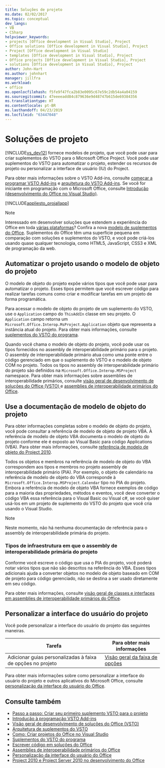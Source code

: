 ```yaml
---
title: Soluções de projeto
ms.date: 02/02/2017
ms.topic: conceptual
dev_langs:
- VB
- CSharp
helpviewer_keywords:
- projects [Office development in Visual Studio], Project
- Office solutions [Office development in Visual Studio], Project
- Project [Office development in Visual Studio]
- templates [Office development in Visual Studio], Project
- Office projects [Office development in Visual Studio], Project
- solutions [Office development in Visual Studio], Project
author: John-Hart
ms.author: johnhart
manager: jillfra
ms.workload:
- office
ms.openlocfilehash: f5fe9f47fca2b83e0095c67e59c2db54a4a04159
ms.sourcegitcommit: 47eeeeadd84c879636e9d48747b615de69384356
ms.translationtype: HT
ms.contentlocale: pt-BR
ms.lasthandoff: 04/23/2019
ms.locfileid: "63447048"
---
```

# <a name="project-solutions"></a>Soluções de projeto
  [!INCLUDE[vs_dev12](../vsto/includes/vs-dev12-md.md)] fornece modelos de projeto, que você pode usar para criar suplementos do VSTO para o Microsoft Office Project. Você pode usar suplementos do VSTO para automatizar o projeto, estender os recursos de projeto ou personalizar a interface de usuário (IU) do Project.

 Para obter mais informações sobre o VSTO Add-ins, consulte [começar a programar VSTO Add-ins](../vsto/getting-started-programming-vsto-add-ins.md) e [arquitetura do VSTO Add-ins](../vsto/architecture-of-vsto-add-ins.md). Se você for iniciante em programação com o Microsoft Office, consulte [Introdução &#40;desenvolvimento do Office no Visual Studio&#41;](../vsto/getting-started-office-development-in-visual-studio.md).

 [!INCLUDE[appliesto_projallapp](../vsto/includes/appliesto-projallapp-md.md)]

> [!NOTE]
> Interessado em desenvolver soluções que estendem a experiência do Office em toda [várias plataformas](https://dev.office.com/add-in-availability)? Confira a nova [modelo de suplementos do Office](https://dev.office.com/docs/add-ins/overview/office-add-ins). Suplementos do Office têm uma superfície pequena em comparação com soluções e suplementos do VSTO, e você pode criá-los usando quase qualquer tecnologia, como HTML5, JavaScript, CSS3 e XML de programação da web.

## <a name="automate-project-by-using-the-project-object-model"></a>Automatizar o projeto usando o modelo de objeto do projeto
 O modelo de objeto do projeto expõe vários tipos que você pode usar para automatizar o projeto. Esses tipos permitem que você escrever código para realizar tarefas comuns como criar e modificar tarefas em um projeto de forma programática.

 Para acessar o modelo de objeto do projeto de um suplemento do VSTO, use o `Application` campo do `ThisAddIn` classe em seu projeto. O `Application` campo retorna um `Microsoft.Office.Interop.MsProject.Application` objeto que representa a instância atual do projeto. Para obter mais informações, consulte [suplementos do VSTO do programa](../vsto/programming-vsto-add-ins.md).

 Quando você chama o modelo de objeto do projeto, você pode usar os tipos fornecidos no assembly de interoperabilidade primário para o projeto. O assembly de interoperabilidade primário atua como uma ponte entre o código gerenciado em que o suplemento do VSTO e o modelo de objeto COM no projeto. Todos os tipos no assembly de interoperabilidade primário do projeto são definidos na `Microsoft.Office.Interop.MSProject` namespace. Para obter mais informações sobre assemblies de interoperabilidade primários, consulte [visão geral de desenvolvimento de soluções do Office &#40;VSTO&#41; ](../vsto/office-solutions-development-overview-vsto.md) e [assemblies de interoperabilidade primários do Office](../vsto/office-primary-interop-assemblies.md).

## <a name="use-the-project-object-model-documentation"></a>Use a documentação de modelo de objeto do projeto
 Para obter informações completas sobre o modelo de objeto do projeto, você pode consultar a referência de modelo de objeto de projeto VBA. A referência de modelo de objeto VBA documenta o modelo de objeto do projeto conforme ele é exposto ao Visual Basic para código Applications (VBA). Para obter mais informações, consulte [referência de modelo de objeto do Project 2010](http://go.microsoft.com/fwlink/?LinkId=199771).

 Todos os objetos e membros na referência de modelo de objeto do VBA correspondem aos tipos e membros no projeto assembly de interoperabilidade primário (PIA). Por exemplo, o objeto de calendário na referência de modelo de objeto do VBA corresponde à `Microsoft.Office.Interop.MSProject.Calendar` tipo no PIA do projeto. Embora a referência de modelo de objeto VBA fornece exemplos de código para a maioria das propriedades, métodos e eventos, você deve converter o código VBA essa referência para o Visual Basic ou Visual c#, se você quiser usá-los em um projeto de suplemento do VSTO do projeto que você cria usando o Visual Studio.

> [!NOTE]
> Neste momento, não há nenhuma documentação de referência para o assembly de interoperabilidade primária do projeto.

### <a name="infrastructure-types-in-the-project-primary-interop-assembly"></a>Tipos de infraestrutura em que o assembly de interoperabilidade primária do projeto
 Conforme você escreve o código que usa o PIA do projeto, você poderá notar vários tipos que não são descritos na referência do VBA. Esses tipos adicionais ajuda a converter objetos no modelo de objeto baseado em COM de projeto para código gerenciado, não se destina a ser usado diretamente em seu código.

 Para obter mais informações, consulte [visão geral de classes e interfaces em assemblies de interoperabilidade primários do Office](http://go.microsoft.com/fwlink/?LinkId=189592).

## <a name="customize-the-user-interface-of-project"></a>Personalizar a interface do usuário do projeto
 Você pode personalizar a interface do usuário do projeto das seguintes maneiras.

|Tarefa|Para obter mais informações|
|----------|--------------------------|
|Adicionar guias personalizadas à faixa de opções no projeto|[Visão geral da faixa de opções](../vsto/ribbon-overview.md)|

 Para obter mais informações sobre como personalizar a interface do usuário do projeto e outros aplicativos do Microsoft Office, consulte [personalização da interface do usuário do Office](../vsto/office-ui-customization.md).

## <a name="see-also"></a>Consulte também
- [Passo a passo: Criar seu primeiro suplemento VSTO para o projeto](../vsto/walkthrough-creating-your-first-vsto-add-in-for-project.md)
- [Introdução à programação VSTO Add-ins](../vsto/getting-started-programming-vsto-add-ins.md)
- [Visão geral de desenvolvimento de soluções do Office &#40;VSTO&#41;](../vsto/office-solutions-development-overview-vsto.md)
- [Arquitetura de suplementos do VSTO](../vsto/architecture-of-vsto-add-ins.md)
- [Como: Criar projetos do Office no Visual Studio](../vsto/how-to-create-office-projects-in-visual-studio.md)
- [Suplementos do VSTO do programa](../vsto/programming-vsto-add-ins.md)
- [Escrever código em soluções do Office](../vsto/writing-code-in-office-solutions.md)
- [Assemblies de interoperabilidade primários do Office](../vsto/office-primary-interop-assemblies.md)
- [Personalização da interface do usuário do Office](../vsto/office-ui-customization.md)
- [Project 2010 e Project Server 2010 no desenvolvimento do Office](http://go.microsoft.com/fwlink/?LinkId=199016)
